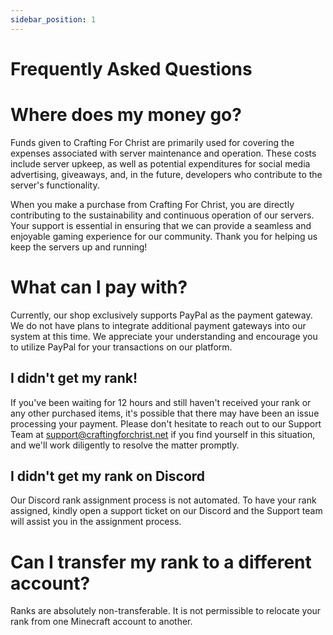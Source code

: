 ```yaml
---
sidebar_position: 1
---
```


# Frequently Asked Questions

# Where does my money go?
Funds given to Crafting For Christ are primarily used for covering the expenses associated with server maintenance and operation. These costs include server upkeep, as well as potential expenditures for social media advertising, giveaways, and, in the future, developers who contribute to the server's functionality.

When you make a purchase from Crafting For Christ, you are directly contributing to the sustainability and continuous operation of our servers. Your support is essential in ensuring that we can provide a seamless and enjoyable gaming experience for our community. Thank you for helping us keep the servers up and running!

# What can I pay with?
Currently, our shop exclusively supports PayPal as the payment gateway. We do not have plans to integrate additional payment gateways into our system at this time. We appreciate your understanding and encourage you to utilize PayPal for your transactions on our platform.

## I didn't get my rank!
If you've been waiting for 12 hours and still haven't received your rank or any other purchased items, it's possible that there may have been an issue processing your payment. Please don't hesitate to reach out to our Support Team at support@craftingforchrist.net if you find yourself in this situation, and we'll work diligently to resolve the matter promptly.

## I didn't get my rank on Discord
Our Discord rank assignment process is not automated. To have your rank assigned, kindly open a support ticket on our Discord and the Support team will assist you in the assignment process.

# Can I transfer my rank to a different account?
Ranks are absolutely non-transferable. It is not permissible to relocate your rank from one Minecraft account to another.